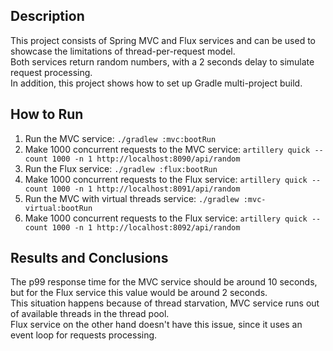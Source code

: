 ## Description
This project consists of Spring MVC and Flux services and can be used to showcase the limitations of thread-per-request model.  
Both services return random numbers, with a 2 seconds delay to simulate request processing.  
In addition, this project shows how to set up Gradle multi-project build.  

## How to Run
1. Run the MVC service: `./gradlew :mvc:bootRun`
2. Make 1000 concurrent requests to the MVC service: `artillery quick --count 1000 -n 1 http://localhost:8090/api/random`
3. Run the Flux service: `./gradlew :flux:bootRun`
4. Make 1000 concurrent requests to the Flux service: `artillery quick --count 1000 -n 1 http://localhost:8091/api/random`
5. Run the MVC with virtual threads service: `./gradlew :mvc-virtual:bootRun`
4. Make 1000 concurrent requests to the Flux service: `artillery quick --count 1000 -n 1 http://localhost:8092/api/random`

## Results and Conclusions
The p99 response time for the MVC service should be around 10 seconds, but for the Flux service this value would be around 2 seconds.  
This situation happens because of thread starvation, MVC service runs out of available threads in the thread pool.  
Flux service on the other hand doesn't have this issue, since it uses an event loop for requests processing.  
